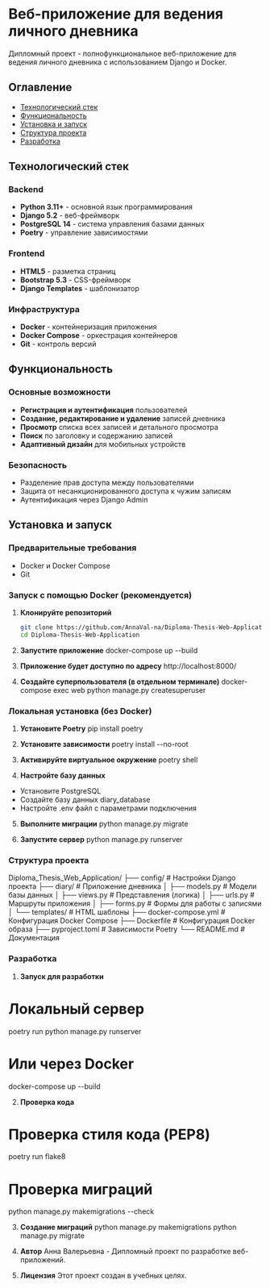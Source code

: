# Веб-приложение для ведения личного дневника

Дипломный проект - полнофункциональное веб-приложение для ведения личного дневника с использованием Django и Docker.

##  Оглавление

- [Технологический стек](#технологический-стек)
- [Функциональность](#функциональность)
- [Установка и запуск](#установка-и-запуск)
- [Структура проекта](#структура-проекта)
- [Разработка](#разработка)

## Технологический стек

### Backend
- **Python 3.11+** - основной язык программирования
- **Django 5.2** - веб-фреймворк
- **PostgreSQL 14** - система управления базами данных
- **Poetry** - управление зависимостями

### Frontend
- **HTML5** - разметка страниц
- **Bootstrap 5.3** - CSS-фреймворк
- **Django Templates** - шаблонизатор

### Инфраструктура
- **Docker** - контейнеризация приложения
- **Docker Compose** - оркестрация контейнеров
- **Git** - контроль версий

## Функциональность

### Основные возможности
- **Регистрация и аутентификация** пользователей
- **Создание, редактирование и удаление** записей дневника
- **Просмотр** списка всех записей и детального просмотра
- **Поиск** по заголовку и содержанию записей
- **Адаптивный дизайн** для мобильных устройств

### Безопасность
- Разделение прав доступа между пользователями
- Защита от несанкционированного доступа к чужим записям
- Аутентификация через Django Admin

## Установка и запуск

### Предварительные требования
- Docker и Docker Compose
- Git

### Запуск с помощью Docker (рекомендуется)

1. **Клонируйте репозиторий**
   ```bash
   git clone https://github.com/AnnaVal-na/Diploma-Thesis-Web-Application.git
   cd Diploma-Thesis-Web-Application
   
2. **Запустите приложение**
docker-compose up --build

3. **Приложение будет доступно по адресу**
http://localhost:8000/

4. **Создайте суперпользователя (в отдельном терминале)**
docker-compose exec web python manage.py createsuperuser 


### Локальная установка (без Docker)

1. **Установите Poetry**
pip install poetry

2. **Установите зависимости**
poetry install --no-root 

3. **Активируйте виртуальное окружение**
poetry shell 

4. **Настройте базу данных**
- Установите PostgreSQL
- Создайте базу данных diary_database
- Настройте .env файл с параметрами подключения

5. **Выполните миграции**
python manage.py migrate 

6. **Запустите сервер**
python manage.py runserver 

### Структура проекта 
Diploma_Thesis_Web_Application/
├── config/               # Настройки Django проекта
├── diary/                # Приложение дневника
│   ├── models.py         # Модели базы данных
│   ├── views.py          # Представления (логика)
│   ├── urls.py           # Маршруты приложения
│   ├── forms.py          # Формы для работы с записями
│   └── templates/        # HTML шаблоны
├── docker-compose.yml    # Конфигурация Docker Compose
├── Dockerfile            # Конфигурация Docker образа
├── pyproject.toml        # Зависимости Poetry
└── README.md             # Документация

### Разработка

1. **Запуск для разработки**
# Локальный сервер
poetry run python manage.py runserver
# Или через Docker
docker-compose up --build

2. **Проверка кода**
# Проверка стиля кода (PEP8)
poetry run flake8
# Проверка миграций
python manage.py makemigrations --check

3. **Создание миграций**
python manage.py makemigrations
python manage.py migrate

4. **Автор**
Анна Валерьевна - Дипломный проект по разработке веб-приложений.

5. **Лицензия**
Этот проект создан в учебных целях.